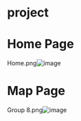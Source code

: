 # project

# Home Page
Home.png![image](https://user-images.githubusercontent.com/19159759/120104398-3e9ea300-c18f-11eb-8823-a2d8d95c5994.png)


# Map Page
Group 8.png![image](https://user-images.githubusercontent.com/19159759/120104368-1f077a80-c18f-11eb-9ae2-86d3e9409f98.png)
